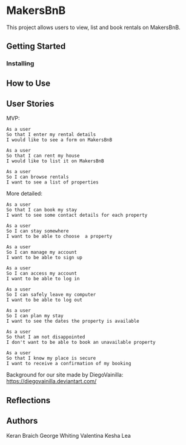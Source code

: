 # MakersBnB

This project allows users to view, list and book rentals on MakersBnB.

## Getting Started

### Installing

## How to Use

## User Stories

MVP:

```
As a user
So that I enter my rental details
I would like to see a form on MakersBnB

As a user
So that I can rent my house
I would like to list it on MakersBnB

As a user
So I can browse rentals
I want to see a list of properties
```
More detailed:

```
As a user
So that I can book my stay
I want to see some contact details for each property

As a user
So I can stay somewhere
I want to be able to choose  a property

As a user
So I can manage my account
I want to be able to sign up

As a user
So I can access my account
I want to be able to log in

As a user
So I can safely leave my computer
I want to be able to log out

As a user
So I can plan my stay
I want to see the dates the property is available

As a user
So that I am not disappointed
I don't want to be able to book an unavailable property

As a user
So that I know my place is secure
I want to receive a confirmation of my booking

```

Background for our site made by DiegoVainilla: 
https://diegovainilla.deviantart.com/

## Reflections

## Authors

Keran Braich
George Whiting
Valentina
Kesha
Lea
